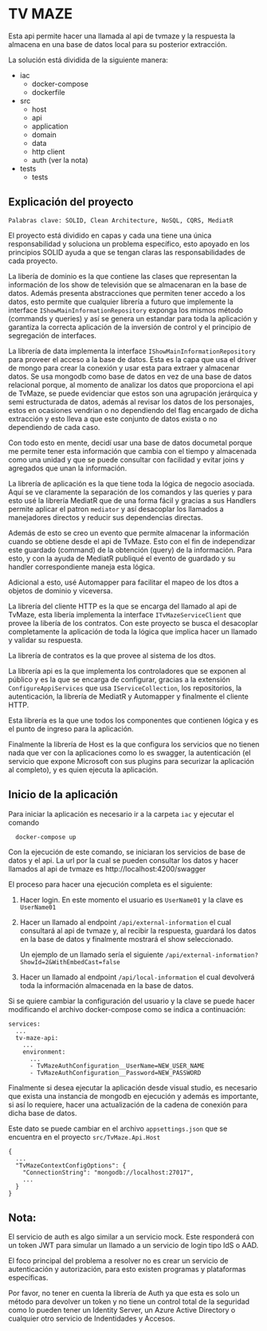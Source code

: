 # TV MAZE

Esta api permite hacer una llamada al api de tvmaze y la respuesta la almacena en una base de datos local para su posterior extracción.

La solución está dividida de la siguiente manera:

* iac 
  * docker-compose
  * dockerfile  
* src
  * host
  * api
  * application
  * domain
  * data
  * http client
  * auth (ver la nota)
* tests
  * tests

## Explicación del proyecto

`Palabras clave: SOLID, Clean Architecture, NoSQL, CQRS, MediatR`

El proyecto está dividido en capas y cada una tiene una única responsabilidad y soluciona un problema específico, esto apoyado en los principios SOLID ayuda a que se tengan claras las responsabilidades de cada proyecto.

La libería de dominio es la que contiene las clases que representan la información de los show de televisión que se almacenaran en la base de datos. Además presenta abstracciones que permiten tener accedo a los datos, esto permite que cualquier librería a futuro que implemente la interface `IShowMainInformationRepository` exponga los mismos método (commands y queries) y así se genera un estandar para toda la aplicación y garantiza la correcta aplicación de la inversión de control y el principio de segregación de interfaces.

La librería de data implementa la interface `IShowMainInformationRepository` para proveer el acceso a la base de datos.
Esta es la capa que usa el driver de mongo para crear la conexión y usar esta para extraer y almacenar datos.
Se usa mongodb como base de datos en vez de una base de datos relacional porque, al momento de analizar los datos que proporciona el api de TvMaze, se puede evidenciar que estos son una agrupación jerárquica y semi estructurada de datos, además al revisar los datos de los personajes, estos en ocasiones vendrian o no dependiendo del flag encargado de dicha extracción y esto lleva a que este conjunto de datos exista o no dependiendo de cada caso. 

Con todo esto en mente, decidí usar una base de datos documetal porque me permite tener esta información que cambia con el tiempo y almacenada como una unidad y que se puede consultar con facilidad y evitar joins y agregados que unan la información.

La librería de aplicación es la que tiene toda la lógica de negocio asociada. Aquí se ve claramente la separación de los comandos y las queries y para esto usé la librería MediatR que de una forma fácil y gracias a sus Handlers permite aplicar el patron `mediator` y así desacoplar los llamados a manejadores directos y reducir sus dependencias directas.

Además de esto se creo un evento que permite almacenar la información cuando se obtiene desde el api de TvMaze. Esto con el fin de independizar este guardado (command) de la obtención (query) de la información. Para esto, y con la ayuda de MediatR publiqué el evento de guardado y su handler correspondiente maneja esta lógica. 

Adicional a esto, usé Automapper para facilitar el mapeo de los dtos a objetos de dominio y viceversa.

La librería del cliente HTTP es la que se encarga del llamado al api de TvMaze, esta libería implementa la interface `ITvMazeServiceClient` que provee la libería de los contratos. Con este proyecto se busca el desacoplar completamente la aplicación de toda la lógica que implica hacer un llamado y validar su respuesta.

La librería de contratos es la que provee al sistema de los dtos.

La librería api es la que implementa los controladores que se exponen al público y es la que se encarga de configurar, gracias a la extensión `ConfigureAppiServices` que usa `IServiceCollection`, los repositorios, la autenticación, la librería de MediatR y Automapper y finalmente el cliente HTTP.

Esta librería es la que une todos los componentes que contienen lógica y es el punto de ingreso para la aplicación.

Finalmente la librería de Host es la que configura los servicios que no tienen nada que ver con la aplicaciones como lo es swagger, la autenticación (el servicio que expone Microsoft con sus plugins para securizar la aplicación al completo), y es quien ejecuta la aplicación.

## Inicio de la aplicación
Para iniciar la aplicación es necesario ir a la carpeta `iac` y ejecutar el comando
```
  docker-compose up
```
Con la ejecución de este comando, se iniciaran los servicios de base de datos y el api.
La url por la cual se pueden consultar los datos y hacer llamados al api de tvmaze es http://localhost:4200/swagger

El proceso para hacer una ejecución completa es el siguiente:

1. Hacer login. En este momento el usuario es `UserName01` y la clave es `UserName01`
2. Hacer un llamado al endpoint `/api/external-information` el cual consultará al api de tvmaze y, al recibir la respuesta, guardará los datos en la base de datos y finalmente mostrará el show seleccionado. 

    Un ejemplo de un llamado sería el siguiente `/api/external-information?ShowId=2&WithEmbedCast=false`
3. Hacer un llamado al endpoint `/api/local-information` el cual devolverá toda la información almacenada en la base de datos.


Si se quiere cambiar la configuración del usuario y la clave se puede hacer modificando el archivo docker-compose como se indica a continuación:

```
services:
  ...
  tv-maze-api:
    ...
    environment:
      ...
      - TvMazeAuthConfiguration__UserName=NEW_USER_NAME
      - TvMazeAuthConfiguration__Password=NEW_PASSWORD
```
Finalmente si desea ejecutar la aplicación desde visual studio, es necesario que exista una instancia de mongodb en ejecución y además es importante, si así lo requiere, hacer una actualización de la cadena de conexión para dicha base de datos.

Este dato se puede cambiar en el archivo `appsettings.json` que se encuentra en el proyecto `src/TvMaze.Api.Host`

```
{
  ...
  "TvMazeContextConfigOptions": {
    "ConnectionString": "mongodb://localhost:27017",
    ...
  }
}
```

## Nota: 
 
El servicio de auth es algo similar a un servicio mock. Este responderá con un token JWT para simular un llamado a un servicio de login tipo IdS o AAD.

El foco principal del problema a resolver no es crear un servicio de autenticación y autorización, para esto existen programas y plataformas específicas.

Por favor, no tener en cuenta la librería de Auth ya que esta es solo un método para devolver un token y no tiene un control total de la seguridad como lo pueden tener un Identity Server, un Azure Active Directory o cualquier otro servicio de Indentidades y Accesos.
